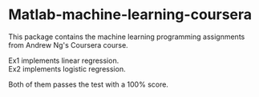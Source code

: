 # Matlab-machine-learning-coursera

This package contains the machine learning programming assignments from Andrew Ng's Coursera course.

Ex1 implements linear regression.  
Ex2 implements logistic regression.

Both of them passes the test with a 100% score.
